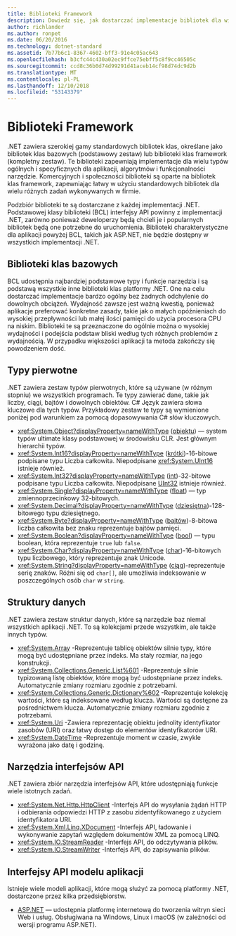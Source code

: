 ```yaml
---
title: Biblioteki Framework
description: Dowiedz się, jak dostarczać implementacje bibliotek dla wielu typów ogólnych i specyficznych dla aplikacji, algorytmów i funkcjonalności narzędzie.
author: richlander
ms.author: ronpet
ms.date: 06/20/2016
ms.technology: dotnet-standard
ms.assetid: 7b77b6c1-8367-4602-bff3-91e4c05ac643
ms.openlocfilehash: b3cfc44c430a02ec9ffce75ebff5c8f9cc46505c
ms.sourcegitcommit: ccd8c36b0d74d99291d41aceb14cf98d74dc9d2b
ms.translationtype: MT
ms.contentlocale: pl-PL
ms.lasthandoff: 12/10/2018
ms.locfileid: "53143379"
---
```

# <a name="framework-libraries"></a>Biblioteki Framework

.NET zawiera szerokiej gamy standardowych bibliotek klas, określane jako bibliotek klas bazowych (podstawowy zestaw) lub biblioteki klas framework (kompletny zestaw). Te biblioteki zapewniają implementacje dla wielu typów ogólnych i specyficznych dla aplikacji, algorytmów i funkcjonalności narzędzie. Komercyjnych i społeczności biblioteki są oparte na bibliotek klas framework, zapewniając łatwy w użyciu standardowych bibliotek dla wielu różnych zadań wykonywanych w firmie.

Podzbiór biblioteki te są dostarczane z każdej implementacji .NET. Podstawowej klasy biblioteki (BCL) interfejsy API powinny z implementacji .NET, zarówno ponieważ deweloperzy będą chcieli je i popularnych bibliotek będą one potrzebne do uruchomienia. Biblioteki charakterystyczne dla aplikacji powyżej BCL, takich jak ASP.NET, nie będzie dostępny w wszystkich implementacji .NET.

## <a name="base-class-libraries"></a>Biblioteki klas bazowych

BCL udostępnia najbardziej podstawowe typy i funkcje narzędzia i są podstawą wszystkie inne biblioteki klas platformy .NET. One na celu dostarczać implementacje bardzo ogólny bez żadnych odchylenie do dowolnych obciążeń. Wydajność zawsze jest ważną kwestią, ponieważ aplikacje preferować konkretne zasady, takie jak o małych opóźnieniach do wysokiej przepływności lub małej ilości pamięci do użycia procesora CPU na niskim. Biblioteki te są przeznaczone do ogólnie można o wysokiej wydajności i podejścia podstaw bliski według tych różnych problemów z wydajnością. W przypadku większości aplikacji ta metoda zakończy się powodzeniem dość.

## <a name="primitive-types"></a>Typy pierwotne

.NET zawiera zestaw typów pierwotnych, które są używane (w różnym stopniu) we wszystkich programach. Te typy zawierać dane, takie jak liczby, ciągi, bajtów i dowolnych obiektów. C# Język zawiera słowa kluczowe dla tych typów. Przykładowy zestaw te typy są wymienione poniżej pod warunkiem za pomocą dopasowywania C# słów kluczowych.

* <xref:System.Object?displayProperty=nameWithType> ([obiektu](../csharp/language-reference/keywords/object.md)) — system typów ultimate klasy podstawowej w środowisku CLR. Jest głównym hierarchii typów.
* <xref:System.Int16?displayProperty=nameWithType> ([krótki](../csharp/language-reference/keywords/short.md))-16-bitowe podpisane typu Liczba całkowita. Niepodpisane <xref:System.UInt16> istnieje również.
* <xref:System.Int32?displayProperty=nameWithType> ([int](../csharp/language-reference/keywords/int.md))-32-bitowe podpisane typu Liczba całkowita. Niepodpisane [UInt32](../csharp/language-reference/keywords/uint.md) istnieje również.
* <xref:System.Single?displayProperty=nameWithType> ([float](../csharp/language-reference/keywords/float.md)) — typ zmiennoprzecinkowy 32-bitowych.
* <xref:System.Decimal?displayProperty=nameWithType> ([dziesiętna](../csharp/language-reference/keywords/decimal.md))-128-bitowego typu dziesiętnego.
* <xref:System.Byte?displayProperty=nameWithType> ([bajtów](../csharp/language-reference/keywords/byte.md))-8-bitowa liczba całkowita bez znaku reprezentuje bajtów pamięci.
* <xref:System.Boolean?displayProperty=nameWithType> ([bool](../csharp/language-reference/keywords/bool.md)) — typu boolean, która reprezentuje `true` lub `false`.
* <xref:System.Char?displayProperty=nameWithType> ([char](../csharp/language-reference/keywords/char.md))-16-bitowych typu liczbowego, który reprezentuje znak Unicode.
* <xref:System.String?displayProperty=nameWithType> ([ciąg](../csharp/language-reference/keywords/string.md))-reprezentuje serię znaków. Różni się od `char[]`, ale umożliwia indeksowanie w poszczególnych osób `char` w `string`.

## <a name="data-structures"></a>Struktury danych

.NET zawiera zestaw struktur danych, które są narzędzie baz niemal wszystkich aplikacji .NET. To są kolekcjami przede wszystkim, ale także innych typów.

*   <xref:System.Array> -Reprezentuje tablicę obiektów silnie typy, które mogą być udostępniane przez indeks. Ma stały rozmiar, na jego konstrukcji.
*   <xref:System.Collections.Generic.List%601> -Reprezentuje silnie typizowaną listę obiektów, które mogą być udostępniane przez indeks. Automatycznie zmiany rozmiaru zgodnie z potrzebami.
*   <xref:System.Collections.Generic.Dictionary%602> -Reprezentuje kolekcję wartości, które są indeksowane według klucza. Wartości są dostępne za pośrednictwem klucza. Automatycznie zmiany rozmiaru zgodnie z potrzebami.
*   <xref:System.Uri> -Zawiera reprezentację obiektu jednolity identyfikator zasobów (URI) oraz łatwy dostęp do elementów identyfikatorów URI.
*   <xref:System.DateTime> -Reprezentuje moment w czasie, zwykle wyrażona jako datę i godzinę.

## <a name="utility-apis"></a>Narzędzia interfejsów API

.NET zawiera zbiór narzędzia interfejsów API, które udostępniają funkcje wiele istotnych zadań.

*   <xref:System.Net.Http.HttpClient> -Interfejs API do wysyłania żądań HTTP i odbierania odpowiedzi HTTP z zasobu zidentyfikowanego z użyciem identyfikatora URI.
*   <xref:System.Xml.Linq.XDocument> -Interfejs API, ładowanie i wykonywanie zapytań względem dokumentów XML za pomocą LINQ.
*   <xref:System.IO.StreamReader> -Interfejs API, do odczytywania plików. 
*   <xref:System.IO.StreamWriter> -Interfejs API, do zapisywania plików.

## <a name="app-model-apis"></a>Interfejsy API modelu aplikacji

Istnieje wiele modeli aplikacji, które mogą służyć za pomocą platformy .NET, dostarczone przez kilka przedsiębiorstw.

*   [ASP.NET](https://www.asp.net) — udostępnia platformę internetową do tworzenia witryn sieci Web i usług. Obsługiwana na Windows, Linux i macOS (w zależności od wersji programu ASP.NET).
